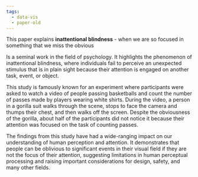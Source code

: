 ```yaml
---
tags:
  - data-vis
  - paper-old
---
```

This paper explains **inattentional blindness** - when we are so focused in something that we miss the obvious

Is a seminal work in the field of psychology. It highlights the phenomenon of inattentional blindness, where individuals fail to perceive an unexpected stimulus that is in plain sight because their attention is engaged on another task, event, or object.

This study is famously known for an experiment where participants were asked to watch a video of people passing basketballs and count the number of passes made by players wearing white shirts. During the video, a person in a gorilla suit walks through the scene, stops to face the camera and thumps their chest, and then walks off the screen. Despite the obviousness of the gorilla, about half of the participants did not notice it because their attention was focused on the task of counting passes.

The findings from this study have had a wide-ranging impact on our understanding of human perception and attention. It demonstrates that people can be oblivious to significant events in their visual field if they are not the focus of their attention, suggesting limitations in human perceptual processing and raising important considerations for design, safety, and many other fields.
